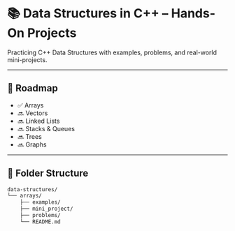 # 📚 Data Structures in C++ – Hands-On Projects

Practicing C++ Data Structures with examples, problems, and real-world mini-projects.

---

## 🚀 Roadmap

- ✅ Arrays
- 🔜 Vectors
- 🔜 Linked Lists
- 🔜 Stacks & Queues
- 🔜 Trees
- 🔜 Graphs

---

## 📂 Folder Structure

```bash
data-structures/
└── arrays/
    ├── examples/
    ├── mini_project/
    ├── problems/
    └── README.md
